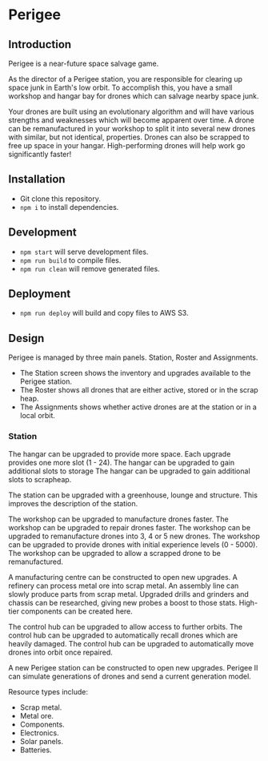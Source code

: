 # Perigee

## Introduction

Perigee is a near-future space salvage game.

As the director of a Perigee station, you are responsible for clearing up space junk in Earth's low orbit. To accomplish this, you have a small workshop and hangar bay for drones which can salvage nearby space junk.

Your drones are built using an evolutionary algorithm and will have various strengths and weaknesses which will become apparent over time. A drone can be remanufactured in your workshop to split it into several new drones with similar, but not identical, properties. Drones can also be scrapped to free up space in your hangar. High-performing drones will help work go significantly faster!

## Installation

- Git clone this repository.
- `npm i` to install dependencies.

## Development

- `npm start` will serve development files.
- `npm run build` to compile files.
- `npm run clean` will remove generated files.

## Deployment

- `npm run deploy` will build and copy files to AWS S3.

## Design

Perigee is managed by three main panels. Station, Roster and Assignments.

- The Station screen shows the inventory and upgrades available to the Perigee station.
- The Roster shows all drones that are either active, stored or in the scrap heap.
- The Assignments shows whether active drones are at the station or in a local orbit.

### Station

The hangar can be upgraded to provide more space. Each upgrade provides one more slot (1 - 24).
The hangar can be upgraded to gain additional slots to storage
The hangar can be upgraded to gain additional slots to scrapheap.

The station can be upgraded with a greenhouse, lounge and structure. This improves the description of the station.

The workshop can be upgraded to manufacture drones faster.
The workshop can be upgraded to repair drones faster.
The workshop can be upgraded to remanufacture drones into 3, 4 or 5 new drones.
The workshop can be upgraded to provide drones with initial experience levels (0 - 5000).
The workshop can be upgraded to allow a scrapped drone to be remanufactured.

A manufacturing centre can be constructed to open new upgrades.
A refinery can process metal ore into scrap metal.
An assembly line can slowly produce parts from scrap metal.
Upgraded drills and grinders and chassis can be researched, giving new probes a boost to those stats.
High-tier components can be created here.

The control hub can be upgraded to allow access to further orbits.
The control hub can be upgraded to automatically recall drones which are heavily damaged.
The control hub can be upgraded to automatically move drones into orbit once repaired.

A new Perigee station can be constructed to open new upgrades.
Perigee II can simulate generations of drones and send a current generation model.

Resource types include:

- Scrap metal.
- Metal ore.
- Components.
- Electronics.
- Solar panels.
- Batteries.
